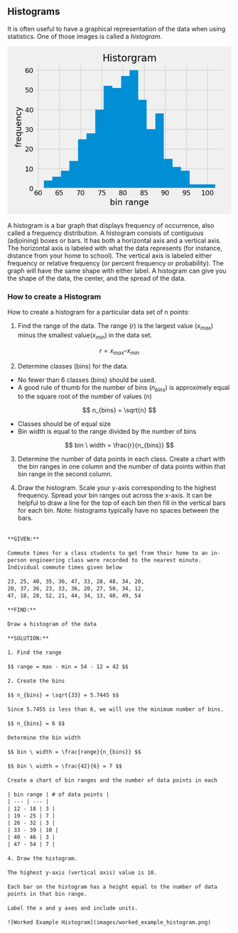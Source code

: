 ## Histograms

 It is often useful to have a graphical representation of the data when using statistics. One of those images is called a _histogram_.

![example histogram](images/example_histogram.png)

A histogram is a bar graph that displays frequency of occurrence, also called a frequency distribution. A histogram consists of contiguous (adjoining) boxes or bars. It has both a horizontal axis and a vertical axis. The horizontal axis is labeled with what the data represents (for instance, distance from your home to school). The vertical axis is labeled either frequency or relative frequency (or percent frequency or probability). The graph will have the same shape with either label. A histogram can give you the shape of the data, the center, and the spread of the data.

### How to create a Histogram

How to create a histogram for a particular data set of n points:

1. Find the range of the data. The range ($r$) is the largest value ($x_{max}$) minus the smallest value($x_{min}$) in the data set.

$$ r = x_{max} – x_{min} $$

2. Determine classes (bins) for the data.  

 * No fewer than 6 classes (bins) should be used.
 * A good rule of thumb for the number of bins ($n_{bins}$) is approximely equal to the square root of the number of values ($n$)

$$ n_{bins} = \sqrt{n} $$
         
* Classes should be of equal size
* Bin width is equal to the range divided by the number of bins

$$ bin \ width = \frac{r}{n_{bins}} $$

3. Determine the number of data points in each class. Create a chart with the bin ranges in one column and the number of data points within that bin range in the second column.

4. Draw the histogram. Scale your y-axis corresponding to the highest frequency. Spread your bin ranges out across the x-axis. It can be helpful to draw a line for the top of each bin then fill in the vertical bars for each bin. Note: histograms typically have no spaces between the bars.

```{card} **Worked Example**

**GIVEN:**

Commute times for a class students to get from their home to an in-person engineering class were recorded to the nearest minute. Individual commute times given below

23, 25, 40, 35, 36, 47, 33, 28, 48, 34, 20,
20, 37, 36, 23, 33, 36, 20, 27, 50, 34, 12,
47, 18, 28, 52, 21, 44, 34, 13, 40, 49, 54

**FIND:**

Draw a histogram of the data

**SOLUTION:**

1. Find the range

$$ range = max - min = 54 - 12 = 42 $$

2. Create the bins

$$ n_{bins} = \sqrt{33} = 5.7445 $$

Since 5.7455 is less than 6, we will use the minimum number of bins.

$$ n_{bins} = 6 $$

Determine the bin width

$$ bin \ width = \frac{range}{n_{bins}} $$

$$ bin \ width = \frac{42}{6} = 7 $$

Create a chart of bin ranges and the number of data points in each

| bin range | # of data points |
| --- | --- |
| 12 - 18 | 3 |
| 19 - 25 | 7 |
| 26 - 32 | 3 |
| 33 - 39 | 10 |
| 40 - 46 | 3 |
| 47 - 54 | 7 |

4. Draw the histogram.

The highest y-axis (vertical axis) value is 10.

Each bar on the histogram has a height equal to the number of data points in that bin range.

Label the x and y axes and include units.

![Worked Example Histogram](images/worked_example_histogram.png)

```
